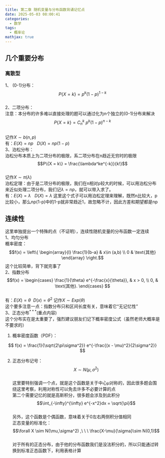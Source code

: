 ```yaml
---
title: 第二章 随机变量与分布函数背诵记忆点
date: 2025-05-03 08:00:41
categories:
  - 数学
tags:
  - 概率论
mathjax: true
---
```


## 几个重要分布  

### 离散型  
1、 (0-1)分布：$$P\{X = k\} = p^k(1-p)^{1-k}$$  
2、二项分布：  
注意：本分布的许多难以直接处理的题可以通过化为n个独立的(0-1)分布来解决  
$$P\{X = k\} = C_n^k\ p^k(1-p)^{n-k}$$  
记作$X\sim b(n,p)$  
有：$E(X) = np\ \ \ D(X) = np(1-p)$  
3、泊松分布：  
泊松分布本质上为二项分布的极限，系二项分布在n趋近无穷时的极限  
$$P\{X = k\} = \frac{\lambda^ke^{-k}}{k!}$$  
记作$X\sim \pi(\lambda)$  
泊松定理：由于是二项分布的极限，我们在n相对p较大的时候，可以用泊松分布来近似处理二项分布，我们记$\lambda = np$，就可以带入求了。  
有：$E(X) = \lambda\ \ \ D(X) = \lambda$ 这里这个式子可以用泊松定理来理解，既然n比较大，p比较小，那么np(1-p)中的1-p就非常趋近1，故忽略不计，因此方差和期望都是np  
## 连续性  
这里单独提出一个特殊的点（不证明），连续性随机变量的分布函数一定连续  
1、均匀分布  
概率密度：$$f(x) = \left\{ \begin{array}{l} \frac{1}{b-a} & x\in (a,b)  \\ 0 & \text{其他} \end{array} \right.$$ 这个比较简单，背下就完事了  
2、指数分布  
$$f(x) =  
\begin{cases}  
\frac{1}{\theta} e^{-\frac{x}{\theta}}, & x > 0, \\  
0, & \text{其他}.  
\end{cases}  
$$  
有：$E(X) = \theta \ \ D(x) = \theta^2$ 记作$X\sim Exp(\theta)$  
这个要多注意一点：指数分布只和区间长度有关，意味着它“无记忆性”  
3、$\text{正态分布}^{***}$(重点内容)  
这个分布实在是太重要了，强烈建议朋友们记下概率密度公式（虽然老师大概率是不要求的）  
1. 概率密度函数（PDF）：  

$$  
f(x) = \frac{1}{\sqrt{2\pi\sigma^2}} e^{-\frac{(x - \mu)^2}{2\sigma^2}}  
$$  

2. 正态分布记号：  
$$  
X \sim {N}(\mu, \sigma^2)  
$$  
这里要特别强调一个点，就是这个函数是关于中心$\mu$对称的，因此很多题会围绕这里考察，利用对称性可以免去许多不必要计算的点  
第二个需要记忆的就是高斯积分，很多题会涉及到此积分  
$$\int_{-\infty}^{\infty} e^{-x^2}dx = \sqrt{\pi}$$  
另外，这个函数是个偶函数，意味着关于0左右两侧积分值相同  
正态变量的标准化：  
$$\forall X \sim N(\mu,\sigma^2) ,\ \ \ \frac{X-\mu}{\sigma}\sim N(0,1)$$  
对于所有的正态分布，由于他的分布函数我们是没法积分的，所以只能通过转换到标准正态函数下，利用表格计算  

